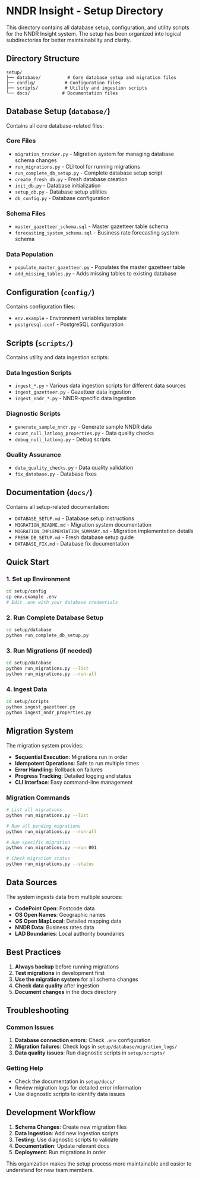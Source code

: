 # NNDR Insight - Setup Directory

This directory contains all database setup, configuration, and utility scripts for the NNDR Insight system. The setup has been organized into logical subdirectories for better maintainability and clarity.

## Directory Structure

```
setup/
├── database/          # Core database setup and migration files
├── config/           # Configuration files
├── scripts/          # Utility and ingestion scripts
└── docs/            # Documentation files
```

## Database Setup (`database/`)

Contains all core database-related files:

### Core Files
- `migration_tracker.py` - Migration system for managing database schema changes
- `run_migrations.py` - CLI tool for running migrations
- `run_complete_db_setup.py` - Complete database setup script
- `create_fresh_db.py` - Fresh database creation
- `init_db.py` - Database initialization
- `setup_db.py` - Database setup utilities
- `db_config.py` - Database configuration

### Schema Files
- `master_gazetteer_schema.sql` - Master gazetteer table schema
- `forecasting_system_schema.sql` - Business rate forecasting system schema

### Data Population
- `populate_master_gazetteer.py` - Populates the master gazetteer table
- `add_missing_tables.py` - Adds missing tables to existing database

## Configuration (`config/`)

Contains configuration files:
- `env.example` - Environment variables template
- `postgresql.conf` - PostgreSQL configuration

## Scripts (`scripts/`)

Contains utility and data ingestion scripts:

### Data Ingestion Scripts
- `ingest_*.py` - Various data ingestion scripts for different data sources
- `ingest_gazetteer.py` - Gazetteer data ingestion
- `ingest_nndr_*.py` - NNDR-specific data ingestion

### Diagnostic Scripts
- `generate_sample_nndr.py` - Generate sample NNDR data
- `count_null_latlong_properties.py` - Data quality checks
- `debug_null_latlong.py` - Debug scripts

### Quality Assurance
- `data_quality_checks.py` - Data quality validation
- `fix_database.py` - Database fixes

## Documentation (`docs/`)

Contains all setup-related documentation:
- `DATABASE_SETUP.md` - Database setup instructions
- `MIGRATION_README.md` - Migration system documentation
- `MIGRATION_IMPLEMENTATION_SUMMARY.md` - Migration implementation details
- `FRESH_DB_SETUP.md` - Fresh database setup guide
- `DATABASE_FIX.md` - Database fix documentation

## Quick Start

### 1. Set up Environment
```bash
cd setup/config
cp env.example .env
# Edit .env with your database credentials
```

### 2. Run Complete Database Setup
```bash
cd setup/database
python run_complete_db_setup.py
```

### 3. Run Migrations (if needed)
```bash
cd setup/database
python run_migrations.py --list
python run_migrations.py --run-all
```

### 4. Ingest Data
```bash
cd setup/scripts
python ingest_gazetteer.py
python ingest_nndr_properties.py
```

## Migration System

The migration system provides:
- **Sequential Execution**: Migrations run in order
- **Idempotent Operations**: Safe to run multiple times
- **Error Handling**: Rollback on failures
- **Progress Tracking**: Detailed logging and status
- **CLI Interface**: Easy command-line management

### Migration Commands
```bash
# List all migrations
python run_migrations.py --list

# Run all pending migrations
python run_migrations.py --run-all

# Run specific migration
python run_migrations.py --run 001

# Check migration status
python run_migrations.py --status
```

## Data Sources

The system ingests data from multiple sources:
- **CodePoint Open**: Postcode data
- **OS Open Names**: Geographic names
- **OS Open MapLocal**: Detailed mapping data
- **NNDR Data**: Business rates data
- **LAD Boundaries**: Local authority boundaries

## Best Practices

1. **Always backup** before running migrations
2. **Test migrations** in development first
3. **Use the migration system** for all schema changes
4. **Check data quality** after ingestion
5. **Document changes** in the docs directory

## Troubleshooting

### Common Issues
1. **Database connection errors**: Check `.env` configuration
2. **Migration failures**: Check logs in `setup/database/migration_logs/`
3. **Data quality issues**: Run diagnostic scripts in `setup/scripts/`

### Getting Help
- Check the documentation in `setup/docs/`
- Review migration logs for detailed error information
- Use diagnostic scripts to identify data issues

## Development Workflow

1. **Schema Changes**: Create new migration files
2. **Data Ingestion**: Add new ingestion scripts
3. **Testing**: Use diagnostic scripts to validate
4. **Documentation**: Update relevant docs
5. **Deployment**: Run migrations in order

This organization makes the setup process more maintainable and easier to understand for new team members. 